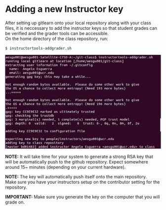 # Adding a new Instructor key

After setting up gitlearn onto your local repository along with your class files,
it is neccessary to add the instructor keys so that student grades can be verified and the grader tools can be accessible.  
On the home directory of the class repository, run: 
```
$ instructortools-addgrader.sh
```

![addgrader.png](img/addgrader.png)

**NOTE:**
It will take time for your system to generate a strong RSA key that will be automatically push to the github repository. 
Expect somewhere around 15~ minutes (depending on your current hardware).

**NOTE:**
The key will automatically push itself onto the main repository.  
Make sure you have your instructors setup on the contributor setting for the repository.

**IMPORTANT:**
Make sure you generate the key on the computer that you will grade on.

